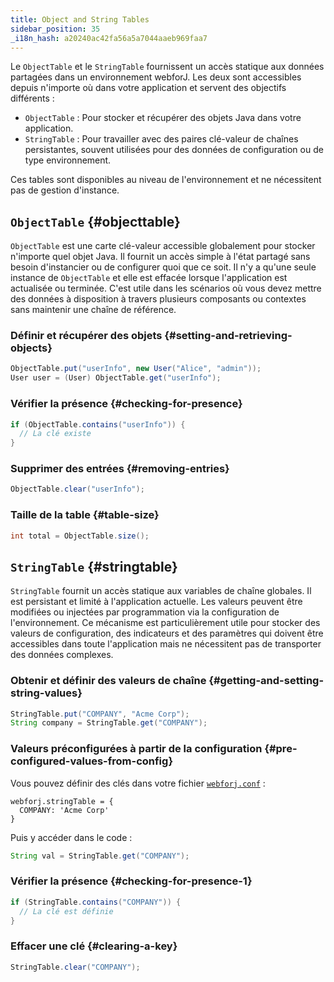 ```yaml
---
title: Object and String Tables
sidebar_position: 35
_i18n_hash: a20240ac42fa56a5a7044aaeb969faa7
---
```

Le `ObjectTable` et le `StringTable` fournissent un accès statique aux données partagées dans un environnement webforJ. Les deux sont accessibles depuis n'importe où dans votre application et servent des objectifs différents :

- `ObjectTable` : Pour stocker et récupérer des objets Java dans votre application.
- `StringTable` : Pour travailler avec des paires clé-valeur de chaînes persistantes, souvent utilisées pour des données de configuration ou de type environnement.

Ces tables sont disponibles au niveau de l'environnement et ne nécessitent pas de gestion d'instance.

## `ObjectTable` {#objecttable}

`ObjectTable` est une carte clé-valeur accessible globalement pour stocker n'importe quel objet Java. Il fournit un accès simple à l'état partagé sans besoin d'instancier ou de configurer quoi que ce soit. Il n'y a qu'une seule instance de `ObjectTable` et elle est effacée lorsque l'application est actualisée ou terminée. C'est utile dans les scénarios où vous devez mettre des données à disposition à travers plusieurs composants ou contextes sans maintenir une chaîne de référence.

### Définir et récupérer des objets {#setting-and-retrieving-objects}

```java
ObjectTable.put("userInfo", new User("Alice", "admin"));
User user = (User) ObjectTable.get("userInfo");
```

### Vérifier la présence {#checking-for-presence}

```java
if (ObjectTable.contains("userInfo")) {
  // La clé existe
}
```

### Supprimer des entrées {#removing-entries}

```java
ObjectTable.clear("userInfo");
```

### Taille de la table {#table-size}

```java
int total = ObjectTable.size();
```

## `StringTable` {#stringtable}

`StringTable` fournit un accès statique aux variables de chaîne globales. Il est persistant et limité à l'application actuelle. Les valeurs peuvent être modifiées ou injectées par programmation via la configuration de l'environnement. Ce mécanisme est particulièrement utile pour stocker des valeurs de configuration, des indicateurs et des paramètres qui doivent être accessibles dans toute l'application mais ne nécessitent pas de transporter des données complexes.

### Obtenir et définir des valeurs de chaîne {#getting-and-setting-string-values}

```java
StringTable.put("COMPANY", "Acme Corp");
String company = StringTable.get("COMPANY");
```

### Valeurs préconfigurées à partir de la configuration {#pre-configured-values-from-config}

Vous pouvez définir des clés dans votre fichier [`webforj.conf`](../configuration/properties#configuring-webforjconf) :

```
webforj.stringTable = {
  COMPANY: 'Acme Corp'
}
```

Puis y accéder dans le code :

```java
String val = StringTable.get("COMPANY");
```

### Vérifier la présence {#checking-for-presence-1}

```java
if (StringTable.contains("COMPANY")) {
  // La clé est définie
}
```

### Effacer une clé {#clearing-a-key}

```java
StringTable.clear("COMPANY");
```
